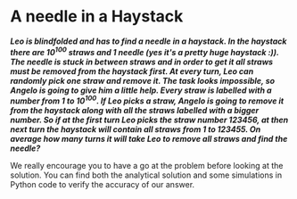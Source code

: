 # A needle in a Haystack

***Leo is blindfolded and has to find a needle in a haystack. In the haystack there are  10<sup>100</sup> straws and 1 needle (yes it's a pretty huge haystack :)). The needle is stuck in between straws and in order to get it all straws must be removed from the haystack first.
At every turn, Leo can randomly pick one straw and remove it.
The task looks impossible, so Angelo is going to give him a little help. Every straw is labelled with a number from 1 to $10^{100}$. If Leo picks a straw, Angelo is going to remove it from the haystack along with all the straws labelled with a bigger number. So if at the first turn Leo picks the straw number 123456, at then next turn the haystack will contain all straws from 1 to 123455. On average how many turns it will take Leo to remove all straws and find the needle?***

We really encourage you to have a go at the problem before looking at the solution. You can find both the analytical solution and some simulations in Python code to verify the accuracy of our answer.
